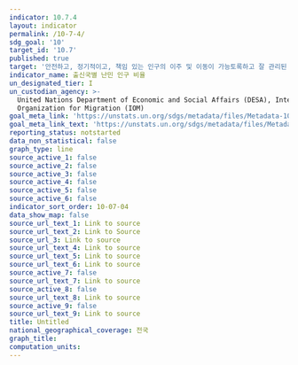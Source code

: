 ```yaml
---
indicator: 10.7.4
layout: indicator
permalink: /10-7-4/
sdg_goal: '10'
target_id: '10.7'
published: true
target: '안전하고, 정기적이고, 책임 있는 인구의 이주 및 이동이 가능토록하고 잘 관리된 이민정책 수립 및 이행'
indicator_name: 출신국별 난민 인구 비율
un_designated_tier: I
un_custodian_agency: >-
  United Nations Department of Economic and Social Affairs (DESA), International
  Organization for Migration (IOM)
goal_meta_link: 'https://unstats.un.org/sdgs/metadata/files/Metadata-10-07-04.pdf'
goal_meta_link_text: 'https://unstats.un.org/sdgs/metadata/files/Metadata-10-07-04.pdf'
reporting_status: notstarted
data_non_statistical: false
graph_type: line
source_active_1: false
source_active_2: false
source_active_3: false
source_active_4: false
source_active_5: false
source_active_6: false
indicator_sort_order: 10-07-04
data_show_map: false
source_url_text_1: Link to source
source_url_text_2: Link to Source
source_url_3: Link to source
source_url_text_4: Link to source
source_url_text_5: Link to source
source_url_text_6: Link to source
source_active_7: false
source_url_text_7: Link to source
source_active_8: false
source_url_text_8: Link to source
source_active_9: false
source_url_text_9: Link to source
title: Untitled
national_geographical_coverage: 전국
graph_title: 
computation_units: 
---
```

